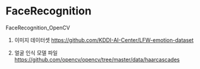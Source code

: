 # FaceRecognition
FaceRecognition_OpenCV


1. 이미지 데이터셋
https://github.com/KDDI-AI-Center/LFW-emotion-dataset

2. 얼굴 인식 모델 파일
https://github.com/opencv/opencv/tree/master/data/haarcascades
